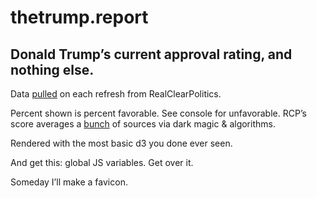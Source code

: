 # thetrump.report

## Donald Trump’s current approval rating, and nothing else.

Data [pulled](//realclearpolitics.com/epolls/json/5493_historical.js?callback=return_json) on each refresh from RealClearPolitics.

Percent shown is percent favorable. See console for unfavorable. RCP’s score averages a [bunch](https://www.realclearpolitics.com/epolls/other/trump_favorableunfavorable-5493.html) of sources via dark magic & algorithms.

Rendered with the most basic d3 you done ever seen.

And get this: global JS variables. Get over it.

Someday I’ll make a favicon.
